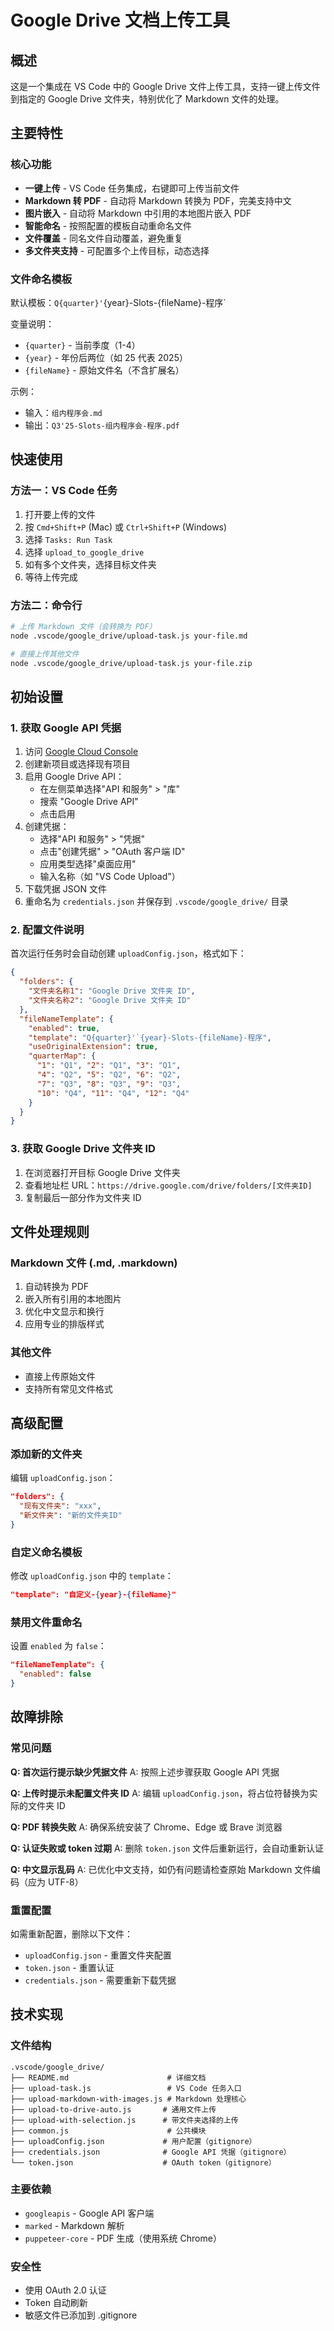 # Google Drive 文档上传工具

## 概述

这是一个集成在 VS Code 中的 Google Drive 文件上传工具，支持一键上传文件到指定的 Google Drive 文件夹，特别优化了 Markdown 文件的处理。

## 主要特性

### 核心功能
- **一键上传** - VS Code 任务集成，右键即可上传当前文件
- **Markdown 转 PDF** - 自动将 Markdown 转换为 PDF，完美支持中文
- **图片嵌入** - 自动将 Markdown 中引用的本地图片嵌入 PDF
- **智能命名** - 按照配置的模板自动重命名文件
- **文件覆盖** - 同名文件自动覆盖，避免重复
- **多文件夹支持** - 可配置多个上传目标，动态选择

### 文件命名模板
默认模板：`Q{quarter}'`{year}-Slots-{fileName}-程序`

变量说明：
- `{quarter}` - 当前季度（1-4）
- `{year}` - 年份后两位（如 25 代表 2025）
- `{fileName}` - 原始文件名（不含扩展名）

示例：
- 输入：`组内程序会.md`
- 输出：`Q3'25-Slots-组内程序会-程序.pdf`

## 快速使用

### 方法一：VS Code 任务
1. 打开要上传的文件
2. 按 `Cmd+Shift+P` (Mac) 或 `Ctrl+Shift+P` (Windows)
3. 选择 `Tasks: Run Task`
4. 选择 `upload_to_google_drive`
5. 如有多个文件夹，选择目标文件夹
6. 等待上传完成

### 方法二：命令行
```bash
# 上传 Markdown 文件（会转换为 PDF）
node .vscode/google_drive/upload-task.js your-file.md

# 直接上传其他文件
node .vscode/google_drive/upload-task.js your-file.zip
```

## 初始设置

### 1. 获取 Google API 凭据

1. 访问 [Google Cloud Console](https://console.cloud.google.com/)
2. 创建新项目或选择现有项目
3. 启用 Google Drive API：
   - 在左侧菜单选择"API 和服务" > "库"
   - 搜索 "Google Drive API"
   - 点击启用
4. 创建凭据：
   - 选择"API 和服务" > "凭据"
   - 点击"创建凭据" > "OAuth 客户端 ID"
   - 应用类型选择"桌面应用"
   - 输入名称（如 "VS Code Upload"）
5. 下载凭据 JSON 文件
6. 重命名为 `credentials.json` 并保存到 `.vscode/google_drive/` 目录

### 2. 配置文件说明

首次运行任务时会自动创建 `uploadConfig.json`，格式如下：

```json
{
  "folders": {
    "文件夹名称1": "Google Drive 文件夹 ID",
    "文件夹名称2": "Google Drive 文件夹 ID"
  },
  "fileNameTemplate": {
    "enabled": true,
    "template": "Q{quarter}'`{year}-Slots-{fileName}-程序",
    "useOriginalExtension": true,
    "quarterMap": {
      "1": "Q1", "2": "Q1", "3": "Q1",
      "4": "Q2", "5": "Q2", "6": "Q2",
      "7": "Q3", "8": "Q3", "9": "Q3",
      "10": "Q4", "11": "Q4", "12": "Q4"
    }
  }
}
```

### 3. 获取 Google Drive 文件夹 ID

1. 在浏览器打开目标 Google Drive 文件夹
2. 查看地址栏 URL：`https://drive.google.com/drive/folders/[文件夹ID]`
3. 复制最后一部分作为文件夹 ID

## 文件处理规则

### Markdown 文件 (.md, .markdown)
1. 自动转换为 PDF
2. 嵌入所有引用的本地图片
3. 优化中文显示和换行
4. 应用专业的排版样式

### 其他文件
- 直接上传原始文件
- 支持所有常见文件格式

## 高级配置

### 添加新的文件夹
编辑 `uploadConfig.json`：
```json
"folders": {
  "现有文件夹": "xxx",
  "新文件夹": "新的文件夹ID"
}
```

### 自定义命名模板
修改 `uploadConfig.json` 中的 `template`：
```json
"template": "自定义-{year}-{fileName}"
```

### 禁用文件重命名
设置 `enabled` 为 `false`：
```json
"fileNameTemplate": {
  "enabled": false
}
```

## 故障排除

### 常见问题

**Q: 首次运行提示缺少凭据文件**
A: 按照上述步骤获取 Google API 凭据

**Q: 上传时提示未配置文件夹 ID**
A: 编辑 `uploadConfig.json`，将占位符替换为实际的文件夹 ID

**Q: PDF 转换失败**
A: 确保系统安装了 Chrome、Edge 或 Brave 浏览器

**Q: 认证失败或 token 过期**
A: 删除 `token.json` 文件后重新运行，会自动重新认证

**Q: 中文显示乱码**
A: 已优化中文支持，如仍有问题请检查原始 Markdown 文件编码（应为 UTF-8）

### 重置配置
如需重新配置，删除以下文件：
- `uploadConfig.json` - 重置文件夹配置
- `token.json` - 重置认证
- `credentials.json` - 需要重新下载凭据

## 技术实现

### 文件结构
```
.vscode/google_drive/
├── README.md                      # 详细文档
├── upload-task.js                 # VS Code 任务入口
├── upload-markdown-with-images.js # Markdown 处理核心
├── upload-to-drive-auto.js       # 通用文件上传
├── upload-with-selection.js      # 带文件夹选择的上传
├── common.js                      # 公共模块
├── uploadConfig.json             # 用户配置（gitignore）
├── credentials.json              # Google API 凭据（gitignore）
└── token.json                    # OAuth token（gitignore）
```

### 主要依赖
- `googleapis` - Google API 客户端
- `marked` - Markdown 解析
- `puppeteer-core` - PDF 生成（使用系统 Chrome）

### 安全性
- 使用 OAuth 2.0 认证
- Token 自动刷新
- 敏感文件已添加到 .gitignore